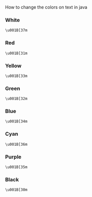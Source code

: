 
How to change the colors on text in java

### White
```
\u001B[37m
```

### Red
```
\u001B[31m
```

### Yellow
```
\u001B[33m
```

### Green
```
\u001B[32m
```

### Blue
```
\u001B[34m
```

### Cyan
```
\u001B[36m
```

### Purple
```
\u001B[35m
```

### Black
```
\u001B[30m
```
